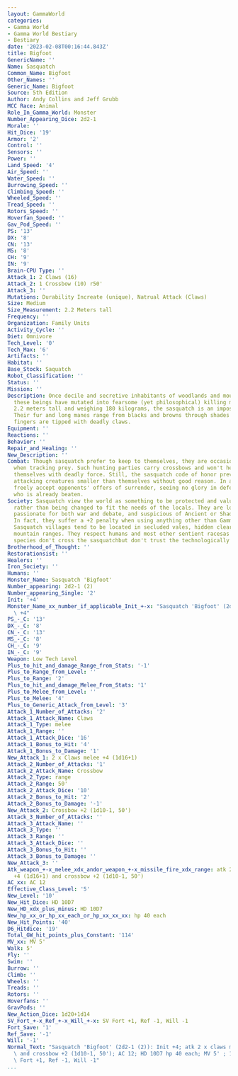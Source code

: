 ```yaml
---
layout: GammaWorld
categories:
- Gamma World
- Gamma World Bestiary
- Bestiary
date: '2023-02-08T00:16:44.843Z'
title: Bigfoot
GenericName: ''
Name: Sasquatch
Common_Name: Bigfoot
Other_Names: ''
Generic_Name: Bigfoot
Source: 5th Edition
Author: Andy Collins and Jeff Grubb
MCC Race: Animal
Role_In_Gamma_World: Monster
Number_Appearing_Dice: 2d2-1
Morale: ''
Hit_Dice: '19'
Armor: '2'
Control: ''
Sensors: ''
Power: ''
Land_Speed: '4'
Air_Speed: ''
Water_Speed: ''
Burrowing_Speed: ''
Climbing_Speed: ''
Wheeled_Speed: ''
Tread_Speed: ''
Rotors_Speed: ''
Hoverfan_Speed: ''
Gav_Pod_Speed: ''
PS: '13'
DX: '8'
CN: '13'
MS: '8'
CH: '9'
IN: '9'
Brain-CPU Type: ''
Attack_1: 2 Claws (16)
Attack_2: 1 Crossbow (10) r50'
Attack_3: ''
Mutations: Durability Increate (unique), Natrual Attack (Claws)
Size: Medium
Size_Measurement: 2.2 Meters tall
Frequency: ''
Organization: Family Units
Activity_Cycle: ''
Diet: Omnivore
Tech_Level: '0'
Tech_Max: '6'
Artifacts: ''
Habitat: ''
Base_Stock: Saquatch
Robot_Classification: ''
Status: ''
Mission: ''
Description: Once docile and secretive inhabitants of woodlands and mountains worldwide,
  these beings have mutated into fearsome (yet philosophical) killing machines.  Standing
  2.2 meters tall and weighing 180 kilograms, the sasquatch is an imposing figure.
  Their fur and long manes range from blacks and browns through shades of gray. Their
  fingers are tipped with deadly claws.
Equipment: ''
Reactions: ''
Behavior: ''
Repair_and_Healing: ''
New_Description: ''
Combat: Though sasquatch prefer to keep to themselves, they are occasionally encountered
  when tracking prey. Such hunting parties carry crossbows and won't hesitate to defend
  themselves with deadly force. Still, the sasquatch code of honor prevents them from
  attacking creatures smaller than themselves without good reason. In addition, they
  freely accept opponents' offers of surrender, seeing no glory in defeating an opponent
  who is already beaten.
Society: Sasquatch view the world as something to be protected and valued for itself,
  rather than being changed to fit the needs of the locals. They are loyal to a fault,
  passionate for both war and debate, and suspicious of Ancient or Shadow Age technology.
  In fact, they suffer a +2 penalty when using anything other than Gamma Age technology.
  Sasquatch villages tend to be located in secluded vales, hidden clearings, and lofty
  mountain ranges. They respect humans and most other sentient racesas long as those
  species don't cross the sasquatchbut don't trust the technologically altered androids.
Brotherhood_of_Thought: ''
Restorationsist: ''
Healers: ''
Iron_Society: ''
Humans: ''
Monster_Name: Sasquatch 'Bigfoot'
Number_appearing: 2d2-1 (2)
Number_appearing_Single: '2'
Init: '+4'
Monster_Name_xx_number_if_applicable_Init_+-x: "Sasquatch 'Bigfoot' (2d2-1 (2)): Init\
  \ +4"
PS_-_C: '13'
DX_-_C: '8'
CN_-_C: '13'
MS_-_C: '8'
CH_-_C: '9'
IN_-_C: '9'
Weapon: Low Tech Level
Plus_to_hit_and_damage_Range_from_Stats: '-1'
Plus_to_Range_from_Level: ''
Plus_to_Range: '2'
Plus_to_hit_and_damage_Melee_From_Stats: '1'
Plus_to_Melee_from_Level: ''
Plus_to_Melee: '4'
Plus_to_Generic_Attack_from_Level: '3'
Attack_1_Number_of_Attacks: '2'
Attack_1_Attack_Name: Claws
Attack_1_Type: melee
Attack_1_Range: ''
Attack_1_Attack_Dice: '16'
Attack_1_Bonus_to_Hit: '4'
Attack_1_Bonus_to_Damage: '1'
New_Attack_1: 2 x Claws melee +4 (1d16+1)
Attack_2_Number_of_Attacks: '1'
Attack_2_Attack_Name: Crossbow
Attack_2_Type: range
Attack_2_Range: 50'
Attack_2_Attack_Dice: '10'
Attack_2_Bonus_to_Hit: '2'
Attack_2_Bonus_to_Damage: '-1'
New_Attack_2: Crossbow +2 (1d10-1, 50')
Attack_3_Number_of_Attacks: ''
Attack_3_Attack_Name: ''
Attack_3_Type: ''
Attack_3_Range: ''
Attack_3_Attack_Dice: ''
Attack_3_Bonus_to_Hit: ''
Attack_3_Bonus_to_Damage: ''
New_Attack_3: ''
Atk_weapon_+-x_melee_xdx_andor_weapon_+-x_missile_fire_xdx_range: atk 2 x claws melee
  +4 (1d16+1) and crossbow +2 (1d10-1, 50')
AC_xx: AC 12
Effective_Class_Level: '5'
New_Level: '10'
New_Hit_Dice: HD 10D7
New_HD_xdx_plus_minus: HD 10D7
New_hp_xx_or_hp_xx_each_or_hp_xx_xx_xx: hp 40 each
New_Hit_Points: '40'
D6_Hitdice: '19'
Total_GW_hit_points_plus_Constant: '114'
MV_xx: MV 5'
Walk: 5'
Fly: ''
Swim: ''
Burrow: ''
Climb: ''
Wheels: ''
Treads: ''
Rotors: ''
Hoverfans: ''
GravPods: ''
New_Action_Dice: 1d20+1d14
SV_Fort_+-x_Ref_+-x_Will_+-x: SV Fort +1, Ref -1, Will -1
Fort_Save: '1'
Ref_Save: '-1'
Will: '-1'
Normal_Text: "Sasquatch 'Bigfoot' (2d2-1 (2)): Init +4; atk 2 x claws melee +4 (1d16+1)\
  \ and crossbow +2 (1d10-1, 50'); AC 12; HD 10D7 hp 40 each; MV 5' ; 1d20+1d14; SV\
  \ Fort +1, Ref -1, Will -1"
...
```

